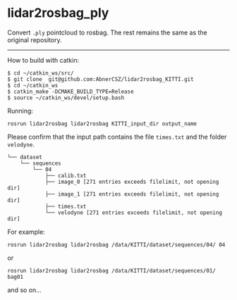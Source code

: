 # lidar2rosbag_ply

Convert `.ply` pointcloud to rosbag. The rest remains the same as the original repository.

------

How to build with catkin:

```
$ cd ~/catkin_ws/src/
$ git clone  git@github.com:AbnerCSZ/lidar2rosbag_KITTI.git
$ cd ~/catkin_ws
$ catkin_make -DCMAKE_BUILD_TYPE=Release
$ source ~/catkin_ws/devel/setup.bash
```

Running:

```
rosrun lidar2rosbag lidar2rosbag KITTI_input_dir output_name
```

Please confirm that the input path contains the file `times.txt` and the folder `velodyne`.

```
└── dataset
    └── sequences
        └── 04
            ├── calib.txt
            ├── image_0 [271 entries exceeds filelimit, not opening dir]
            ├── image_1 [271 entries exceeds filelimit, not opening dir]
            ├── times.txt
            └── velodyne [271 entries exceeds filelimit, not opening dir]
```

For example:
```
rosrun lidar2rosbag lidar2rosbag /data/KITTI/dataset/sequences/04/ 04
```
or
```
rosrun lidar2rosbag lidar2rosbag /data/KITTI/dataset/sequences/01/ bag01
```
and so on...
